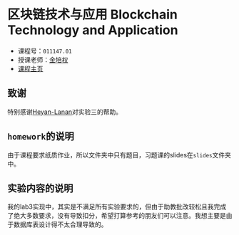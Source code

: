 # 区块链技术与应用 Blockchain Technology and Application

- 课程号：`011147.01`
- 授课老师：[金培权](https://staff.ustc.edu.cn/~jpq/)
- [课程主页](http://staff.ustc.edu.cn/~jpq/courses/db.html)

## 致谢

特别感谢[Heyan-Lanan](https://github.com/Heyan-Lanan)对实验三的帮助。

## `homework`的说明

由于课程要求纸质作业，所以文件夹中只有题目，习题课的slides在`slides`文件夹中。

## 实验内容的说明

我的lab3实现中，其实是不满足所有实验要求的，但由于助教批改较松且我完成了绝大多数要求，没有导致扣分，希望打算参考的朋友们可以注意。我想主要是由于数据库表设计得不太合理导致的。